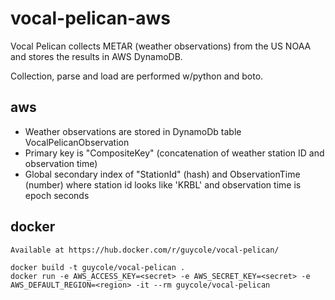 # vocal-pelican-aws
Vocal Pelican collects METAR (weather observations) from the US NOAA and stores the results in AWS DynamoDB.

Collection, parse and load are performed w/python and boto.

## aws
* Weather observations are stored in DynamoDb table VocalPelicanObservation
* Primary key is "CompositeKey" (concatenation of weather station ID and observation time)
* Global secondary index of "StationId" (hash) and ObservationTime (number) where station id looks like 'KRBL' and observation time is epoch seconds

## docker
```
Available at https://hub.docker.com/r/guycole/vocal-pelican/
```

```
docker build -t guycole/vocal-pelican .
docker run -e AWS_ACCESS_KEY=<secret> -e AWS_SECRET_KEY=<secret> -e AWS_DEFAULT_REGION=<region> -it --rm guycole/vocal-pelican
```
